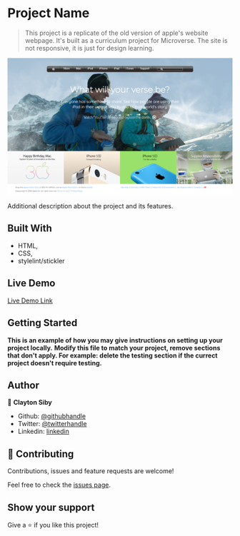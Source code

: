 # Project Name

> This project is a replicate of the old version of apple's website webpage. It's built as a curriculum project for Microverse. The site is not responsive, it is just for design learning.

![screenshot](images/app_screenshot.png)

Additional description about the project and its features.

## Built With

- HTML,
- CSS,
- stylelint/stickler

## Live Demo

[Live Demo Link](https://raw.githack.com/ClaytonSiby/Apple-webpage-clone/apple-clone/home.html)


## Getting Started

**This is an example of how you may give instructions on setting up your project locally.**
**Modify this file to match your project, remove sections that don't apply. For example: delete the testing section if the currect project doesn't require testing.**


## Author

👤 **Clayton Siby**

- Github: [@githubhandle](https://github.com/ClaytonSiby)
- Twitter: [@twitterhandle](https://twitter.com/ClaytonSiby)
- Linkedin: [linkedin](https://www.linkedin.com/in/clayton-siby-48a8a0183/)


## 🤝 Contributing

Contributions, issues and feature requests are welcome!

Feel free to check the [issues page](https://github.com/ClaytonSiby/Apple-webpage-clone/issues).

## Show your support

Give a ⭐️ if you like this project!
